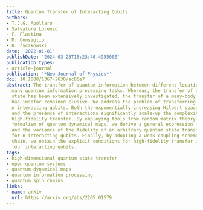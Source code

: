 ```yaml
---
title: Quantum Transfer of Interacting Qubits
authors:
- T.J.G. Apollaro
- Salvatore Lorenzo
- F. Plastina
- M. Consiglio
- K. Życzkowski
date: '2022-01-01'
publishDate: '2024-03-23T18:23:40.495500Z'
publication_types:
- article-journal
publication: '*New Journal of Physics*'
doi: 10.1088/1367-2630/ac86e7
abstract: The transfer of quantum information between different locations is key to
  many quantum information processing tasks. Whereas, the transfer of a single qubit
  state has been extensively investigated, the transfer of a many-body system configuration
  has insofar remained elusive. We address the problem of transferring the state of
  n interacting qubits. Both the exponentially increasing Hilbert space dimension,
  and the presence of interactions significantly scale-up the complexity of achieving
  high-fidelity transfer. By employing tools from random matrix theory and using the
  formalism of quantum dynamical maps, we derive a general expression for the average
  and the variance of the fidelity of an arbitrary quantum state transfer protocol
  for n interacting qubits. Finally, by adopting a weak-coupling scheme in a spin
  chain, we obtain the explicit conditions for high-fidelity transfer of three and
  four interacting qubits.
tags:
- high-dimensional quantum state transfer
- open quantum systems
- quantum dynamical maps
- quantum information processing
- quantum spin chains
links:
- name: arXiv
  url: https://arxiv.org/abs/2205.01579
---
```

